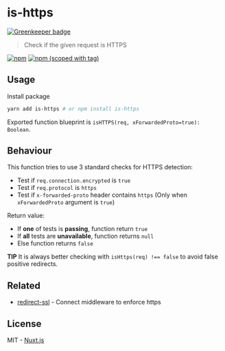 # is-https

[![Greenkeeper badge](https://badges.greenkeeper.io/nuxt-community/is-https.svg)](https://greenkeeper.io/)
> Check if the given request is HTTPS

[![npm](https://img.shields.io/npm/dt/is-https.svg?style=flat-square)](https://npmjs.com/package/is-https)
[![npm (scoped with tag)](https://img.shields.io/npm/v/is-https/latest.svg?style=flat-square)](https://npmjs.com/package/is-https)

## Usage
Install package
```bash
yarn add is-https # or npm install is-https
```

Exported function blueprint is `isHTTPS(req, xForwardedProto=true): Boolean`.

## Behaviour
This function tries to use 3 standard checks for HTTPS detection:
- Test if `req.connection.encrypted` is `true`
- Test if `req.protocol` is `https`
- Test if `x-forwarded-proto` header contains `https` (Only when `xForwardedProto` argument is `true`)

Return value:

- If **one** of tests is **passing**, function return `true`
- If **all** tests are **unavailable**, function returns `null`
- Else function returns `false`

**TIP** It is always better checking with `isHttps(req) !== false` to avoid false positive redirects.

## Related
- [redirect-ssl](https://www.npmjs.com/package/redirect-ssl) - Connect middleware to enforce https

## License
MIT - [Nuxt.js](https://nuxtjs.org)